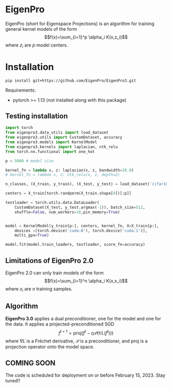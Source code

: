 # EigenPro
EigenPro (short for Eigenspace Projections) is an algorithm for training general kernel models of the form
$$f(x)=\sum_{i=1}^p \alpha_i K(x,z_i)$$
where $z_i$ are $p$ model centers.

# Installation
```
pip install git+https://github.com/EigenPro/EigenPro3.git
```
Requirements:
- pytorch >= 1.13 (not installed along with this package)

## Testing installation
```python
import torch
from eigenpro3.data_utils import load_dataset
from eigenpro3.utils import CustomDataset, accuracy
from eigenpro3.models import KernelModel
from eigenpro3.kernels import laplacian, ntk_relu
from torch.nn.functional import one_hot

p = 5000 # model size

kernel_fn = lambda x, z: laplacian(x, z, bandwidth=20.0)
# kernel_fn = lambda x, z: ntk_relu(x, z, depth=2)

n_classes, (X_train, y_train), (X_test, y_test) = load_dataset('cifar10')

centers = X_train[torch.randperm(X_train.shape[0])[:p]]

testloader = torch.utils.data.DataLoader(
    CustomDataset(X_test, y_test.argmax(-1)), batch_size=512,
    shuffle=False, num_workers=16,pin_memory=True)


model = KernelModel(y_train[p:], centers, kernel_fn, X=X_train[p:],
    devices =[torch.device('cuda:0'), torch.device('cuda:1')], 
    multi_gpu=True)

model.fit(model.train_loaders, testloader, score_fn=accuracy)
```

## Limitations of EigenPro 2.0
EigenPro 2.0 can only train models of the form $$f(x)=\sum_{i=1}^n \alpha_i K(x,x_i)$$ where $x_i$ are $n$ training samples.

## Algorithm
**EigenPro 3.0** applies a dual preconditioner, one for the model and one for the data. It applies a projected-preconditioned SGD
$$f^{t+1}=\mathrm{proj}(f^t - \eta\mathcal{P}(\nabla L(f^t)))$$
where $\nabla L$ is a Fréchet derivative, $\mathcal{P}$ is a preconditioner, and $\textrm{proj}$ is a projection operator onto the model space.

## COMING SOON
The code is scheduled for deployment on or before February 15, 2023. Stay tuned!!
